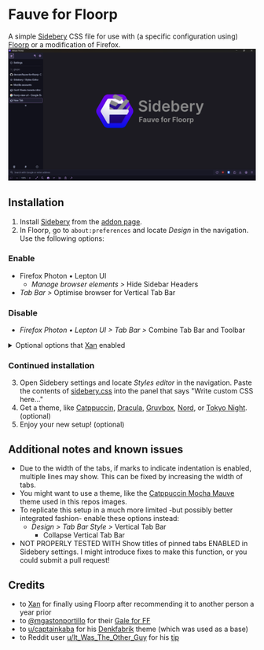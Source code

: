 # Fauve for Floorp

A simple [Sidebery](https://github.com/mbnuqw/sidebery) CSS file for use with (a specific configuration using) [Floorp](https://floorp.app/) or a modification of Firefox.
![Screenshot of the full browser with Sidebery opened and a Fauve for Firefox/Sidebery logo](images/thumbnail.png "Fauve for Floorp/Sidebery logo on top of Floorp with Sidebery panel enabled")

## Installation

1. Install [Sidebery](https://github.com/mbnuqw/sidebery/) from the [addon page](https://addons.mozilla.org/firefox/addon/sidebery/).
2. In Floorp, go to `about:preferences` and locate _Design_ in the navigation. Use the following options:

### Enable

- Firefox Photon • Lepton UI
  - _Manage browser elements >_ Hide Sidebar Headers
- _Tab Bar >_ Optimise browser for Vertical Tab Bar

### Disable

- _Firefox Photon • Lepton UI > Tab Bar >_ Combine Tab Bar and Toolbar

<details>
<summary>Optional options that <a href="https://xan.lol/" target="_blank">Xan</a> enabled</summary>

### Optional

- _Firefox Photon • Lepton UI_
  - _Lepton Settings >_ Use tweaked Proton design
  - _Automatically hide browser elements >_ Automatically hide Sidebar
  - _Automatically hide browser elements >_ Automatically hide back button
  - _Automatically hide browser elements >_ Automatically hide forward button
  - _Manage browser elements >_ Enable Lepton's context menu icons
- _Bookmarks Toolbar >_ Show the Bookmarks Toolbar at the bottom of Floorp
- _Navigation Bar >_ Show the Toolbar at the bottom of Floorp

</details>

### Continued installation

3. Open Sidebery settings and locate _Styles editor_ in the navigation. Paste the contents of [sidebery.css](sidebery.css) into the panel that says "Write custom CSS here..."
4. Get a theme, like [Catppuccin](https://github.com/catppuccin/firefox), [Dracula](https://draculatheme.com/firefox), [Gruvbox](https://addons.mozilla.org/firefox/addon/gruvbox-true-dark/), [Nord](https://addons.mozilla.org/firefox/addon/nord-firefox/), or [Tokyo Night](https://addons.mozilla.org/firefox/addon/tokyo-night-theme-for-firefox/). (optional)
5. Enjoy your new setup! (optional)

## Additional notes and known issues

- Due to the width of the tabs, if marks to indicate indentation is enabled, multiple lines may show. This can be fixed by increasing the width of tabs.
- You might want to use a theme, like the [Catppuccin Mocha Mauve](https://addons.mozilla.org/en-US/firefox/addon/catppuccin-mocha-mauve-git/) theme used in this repos images.
- To replicate this setup in a much more limited -but possibly better integrated fashion- enable these options instead:
  - _Design > Tab Bar Style >_ Vertical Tab Bar
    - Collapse Vertical Tab Bar
- NOT PROPERLY TESTED WITH Show titles of pinned tabs ENABLED in Sidebery settings. I might introduce fixes to make this function, or you could submit a pull request!

## Credits

- to [Xan](https://xan.lol/) for finally using Floorp after recommending it to another person a year prior
- to [@mgastonportillo](https://github.com/mgastonportillo) for their [Gale for FF](https://github.com/mgastonportillo/gale-for-ff)
- to [u/captainkaba](https://www.reddit.com/user/captainkaba/) for his [Denkfabrik](https://www.reddit.com/r/FirefoxCSS/comments/rqo5z6/some_people_asked_for_the_css_so_here_is_my_setup/) theme (which was used as a base)
- to Reddit user [u/It_Was_The_Other_Guy](https://www.reddit.com/user/It_Was_The_Other_Guy/) for his [tip](https://www.reddit.com/r/FirefoxCSS/comments/vzcqzn/comment/ig8a8ba/)
